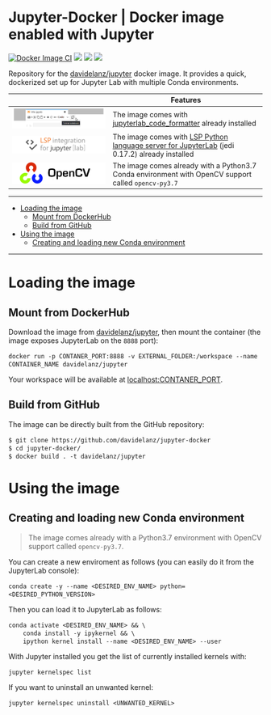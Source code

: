 # Jupyter-Docker | Docker image enabled with Jupyter

[![Docker Image CI](https://github.com/Davidelanz/jupyter-docker/actions/workflows/docker-image.yml/badge.svg)](https://github.com/Davidelanz/jupyter-docker/actions/workflows/docker-image.yml)
[![](https://img.shields.io/badge/Ubuntu-20.04-orange)](https://releases.ubuntu.com/20.04/)
[![](https://img.shields.io/badge/Python-3.8.2-yellow)](https://www.python.org/downloads/release/python-382/)
[![](https://img.shields.io/badge/MiniConda-yes-green)](https://docs.conda.io/en/latest/miniconda.html)

Repository for the [davidelanz/jupyter](https://hub.docker.com/r/davidelanz/jupyter) docker image. 
It provides a quick, dockerized set up for Jupyter Lab with multiple Conda environments.

|   | Features  |
|---|---|
| [![](https://raw.githubusercontent.com/Davidelanz/jupyter-docker/master/.docs/formatter.png)](https://jupyterlab-code-formatter.readthedocs.io/) | The image comes with [jupyterlab_code_formatter](https://jupyterlab-code-formatter.readthedocs.io/) already installed |
| [![](https://raw.githubusercontent.com/Davidelanz/jupyter-docker/master/.docs/lsp-integration.png)](https://jupyterlab-lsp.readthedocs.io/en/latest/index.html) | The image comes with [LSP Python language server for JupyterLab](https://jupyterlab-lsp.readthedocs.io/en/latest/index.html) (jedi 0.17.2) already installed |
| [![](https://raw.githubusercontent.com/Davidelanz/jupyter-docker/master/.docs/opencv.png)](https://opencv.org/) | The image comes already with a Python3.7 Conda environment with OpenCV support called ``opencv-py3.7`` |

---

- [Loading the image](#loading-the-image)
  - [Mount from DockerHub](#mount-from-dockerHub)
  - [Build from GitHub](#build-from-github)
- [Using the image](#using-the-image)
  - [Creating and loading new Conda environment](#creating-and-loading-new-conda-environment)

---

# Loading the image

## Mount from DockerHub

Download the image from [davidelanz/jupyter](https://hub.docker.com/r/davidelanz/jupyter), 
then mount the container (the image exposes JupyterLab on the ``8888`` port):
```
docker run -p CONTANER_PORT:8888 -v EXTERNAL_FOLDER:/workspace --name CONTAINER_NAME davidelanz/jupyter
```

Your workspace will be available at [localhost:CONTANER_PORT](http://localhost:CONTANER_PORT).

## Build from GitHub

The image can be directly built from the GitHub repository:

```
$ git clone https://github.com/davidelanz/jupyter-docker
$ cd jupyter-docker/
$ docker build . -t davidelanz/jupyter
```

# Using the image

## Creating and loading new Conda environment

> The image comes already with a Python3.7 environment with OpenCV support called ``opencv-py3.7``.

You can create a new enviroment as follows (you can easily do it from the JupyterLab console):
```
conda create -y --name <DESIRED_ENV_NAME> python=<DESIRED_PYTHON_VERSION>
```
Then you can load it to JupyterLab as follows:
```
conda activate <DESIRED_ENV_NAME> && \
    conda install -y ipykernel && \
    ipython kernel install --name <DESIRED_ENV_NAME> --user
```

With Jupyter installed you get the list of currently installed kernels with:
```
jupyter kernelspec list
```

If you want to uninstall an unwanted kernel:
```
jupyter kernelspec uninstall <UNWANTED_KERNEL>
```